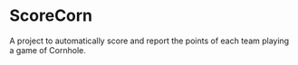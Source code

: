 # ScoreCorn
A project to automatically score and report the points of each team playing a game of Cornhole.

